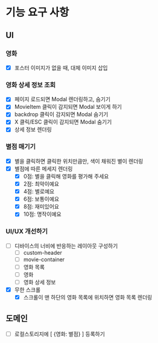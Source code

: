 # 기능 요구 사항

## UI

### 영화

- [x] 포스터 이미지가 없을 때, 대체 이미지 삽입

### 영화 상세 정보 조회

- [x] 페이지 로드되면 Modal 렌더링하고, 숨기기
- [x] MovieItem 클릭이 감지되면 Modal 보이게 하기
- [x] backdrop 클릭이 감지되면 Modal 숨기기
- [x] X 클릭/ESC 클릭이 감지되면 Modal 숨기기
- [x] 상세 정보 렌더링

### 별점 매기기

- [x] 별을 클릭하면 클릭한 위치만큼만, 색이 채워진 별이 렌더링
- [x] 별점에 따른 메세지 렌더링
  - [x] 0점: 별을 클릭해 영화를 평가해 주세요
  - [x] 2점: 최악이예요
  - [x] 4점: 별로예요
  - [x] 6점: 보통이예요
  - [x] 8점: 재미있어요
  - [x] 10점: 명작이예요

### UI/UX 개선하기

- [ ] 디바이스의 너비에 반응하는 레이아웃 구성하기
  - [ ] custom-header
  - [ ] movie-container
  - [ ] 영화 목록
  - [ ] 영화
  - [ ] 영화 상세 정보
- [x] 무한 스크롤
  - [x] 스크롤이 맨 하단의 영화 목록에 위치하면 영화 목록 렌더링

## 도메인

- [ ] 로컬스토리지에 [ {영화: 별점} ] 등록하기
